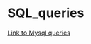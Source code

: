# SQL_queries

[Link to Mysql queries](https://github.com/nelsonxw/Social_Analytics/blob/master/Sentiments.ipynb)

